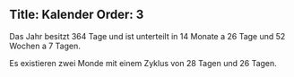 Title: Kalender
Order: 3
---

Das Jahr besitzt 364 Tage und ist unterteilt in 14 Monate a 26 Tage und 52 Wochen a 7 Tagen.

Es existieren zwei Monde mit einem Zyklus von 28 Tagen und 26 Tagen.